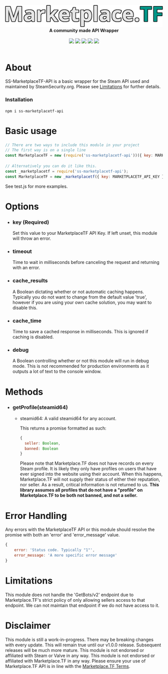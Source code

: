 <div align="center">
  <img src="https://raw.githubusercontent.com/SteamSecurity/ss-marketplacetf-api/master/images/marketplacetf-logo.png" width="750"><br>
  <b>A community made API Wrapper</b>
</div>
<br>
<div align="center">
  <img src="https://img.shields.io/npm/dt/ss-marketplacetf-api?style=for-the-badge">
  <img src="https://img.shields.io/github/contributors/steamsecurity/ss-marketplacetf-api?style=for-the-badge">
  <img src="https://img.shields.io/github/issues/steamsecurity/ss-marketplacetf-api?style=for-the-badge">
  <img src="https://img.shields.io/github/languages/code-size/steamsecurity/ss-marketplacetf-api?style=for-the-badge">
  <img src="https://img.shields.io/github/workflow/status/steamsecurity/ss-marketplacetf-api/NPM%20Publish?style=for-the-badge">
</div>
<br>

# About

SS-MarketplaceTF-API is a basic wrapper for the Steam API used and maintained by SteamSecurity.org.
Please see [Limitations](#limitations) for further details.

### Installation

`npm i ss-marketplacetf-api`

# Basic usage

```js
// There are two ways to include this module in your project
// The first way is on a single line
const MarketplaceTF = new (require('ss-marketplacetf-api'))({ key: MARKETPLACETF_API_KEY });

// Alternatively you can do it like this.
const _marketplacetf = require('ss-marketplacetf-api');
const MarketplaceTF = new _marketplacetf({ key: MARKETPLACETF_API_KEY });
```

See test.js for more examples.

# Options

- ### key (Required)

  Set this value to your MarketplaceTF API Key.
  If left unset, this module will throw an error.

- ### timeout

  Time to wait in milliseconds before canceling the request and returning with an error.

- ### cache_results

  A Boolean dictating whether or not automatic caching happens. Typically you do not want to change from the default value 'true', however if you are using your own cache solution, you may want to disable this.

- ### cache_time

  Time to save a cached response in milliseconds.
  This is ignored if caching is disabled.

- ### debug

  A Boolean controlling whether or not this module will run in debug mode. This is not recommended for production environments as it outputs a lot of text to the console window.

# Methods

- ### getProfile(steamid64)

  - steamid64: A valid steamid64 for any account.

    This returns a promise formatted as such:

    ```js
    {
      seller: Boolean,
      banned: Boolean
    }
    ```

    Please note that Marketplace.TF does not have records on every Steam profile. It is likely they only have profiles on users that have ever signed into the website using their account.
    When this happens, Marketplace.TF will not supply their status of either their reputation, nor seller. As a result, critical information is not returned to us. **This library assumes all profiles that do not have a "profile" on Marketplace.TF to be both not banned, and not a seller.**

# Error Handling

Any errors with the MarketplaceTF API or this module should resolve the promise with both an 'error' and 'error_message' value.

```js
{
	error: 'Status code. Typically "1"',
	error_message: 'A more specific error message'
}
```

# Limitations

This module does not handle the 'GetBots/v2' endpoint due to Marketplace.TF's strict policy of only allowing sellers access to that endpoint. We can not maintain that endpoint if we do not have access to it.

# Disclaimer

This module is still a work-in-progress. There may be breaking changes with every update. This will remain true until our v1.0.0 release. Subsequent releases will be much more mature.
This module is not endorsed or affiliated with Steam or Valve in any way.
This module is not endorsed or affiliated with Marketplace.TF in any way.
Please ensure your use of Marketplace.TF API is in line with the [Marketplace.TF Terms](https://marketplace.tf/terms).
